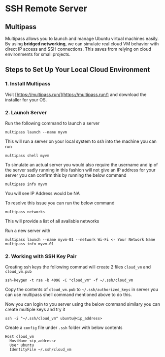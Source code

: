# SSH Remote Server

## Multipass

Multipass allows you to launch and manage Ubuntu virtual machines easily. By using **bridged networking**, we can simulate real cloud VM behavior with direct IP access and SSH connections. This saves from relying on cloud environments for small projects.


## Steps to Set Up Your Local Cloud Environment

### 1. Install Multipass

Visit [https://multipass.run/](https://multipass.run/) and download the installer for your OS.


### 2. Launch Server


Run the following command to launch a server

```
multipass launch --name myvm
```
This will run a server on your local system to ssh into the machine you can run

```
multipass shell myvm
```

To simulate an actual server you would also require the username and ip of the server sadly running in this fashion will not give an IP address for your server you can confirm this by running the below command

```
multipass info myvm
```
You will see IP Address would be NA

To resolve this issue you can run the below command

```
multipass networks
```
This will provide a list of all available networks

Run a new server with 

```
multipass launch --name myvm-01 --network Wi-Fi <- Your Network Name
multipass info myvm-01
```
### 2. Working with SSH Key Pair

Creating ssh keys the following commad will create 2 files `cloud_vm` and `cloud_vm.pub`

```
ssh-keygen -t rsa -b 4096 -C "cloud_vm" -f ~/.ssh/cloud_vm
```

Copy the contents of `cloud_vm.pub` to `~/.ssh/authorized_keys` in server you can use multipass shell command mentioned above to do this.

Now you can login to you server using the below command similary you can create multiple keys and try it

```
ssh -i "~/.ssh/cloud_vm" ubuntu@<ip_address>
```

Create a `config` file under `.ssh` folder with below contents

```
Host cloud_vm
  HostName <ip_address>
  User ubuntu
  IdentityFile ~/.ssh/cloud_vm
```



